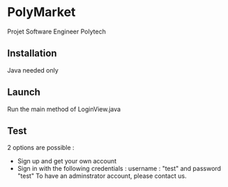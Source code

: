 # PolyMarket
Projet Software Engineer Polytech

## Installation
Java needed only

## Launch
Run the main method of LoginView.java

## Test
2 options are possible :
- Sign up and get your own account
- Sign in with the following credentials : username : "test" and password "test"
To have an adminstrator account, please contact us.
